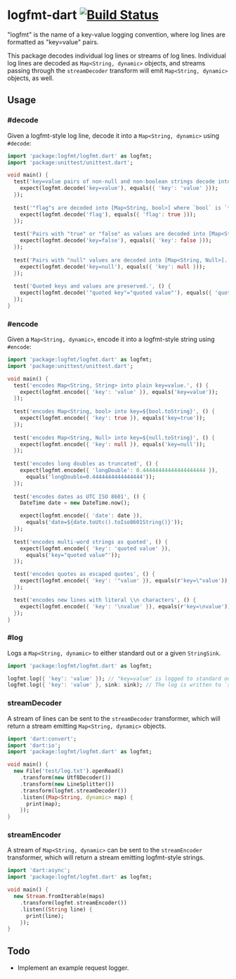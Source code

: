 # logfmt-dart [![Build Status](https://travis-ci.org/jclem/logfmt-dart.svg?branch=master)](https://travis-ci.org/jclem/logfmt-dart)

"logfmt" is the name of a key-value logging convention, where log lines are
formatted as "key=value" pairs.

This package decodes individual log lines or streams of log lines. Individual
log lines are decoded as `Map<String, dynamic>` objects, and streams passing
through the `streamDecoder` transform will emit `Map<String, dynamic>` objects, as well.

## Usage

### #decode

Given a logfmt-style log line, decode it into a `Map<String, dynamic>` using `#decode`:

```dart
import 'package:logfmt/logfmt.dart' as logfmt;
import 'package:unittest/unittest.dart';

void main() {
  test('key=value pairs of non-null and non-boolean strings decode into [Map<String, String>].', () {
    expect(logfmt.decode('key=value'), equals({ 'key': 'value' }));
  });
  
  test('"flag"s are decoded into [Map<String, bool>] where `bool` is `true`.', () {
    expect(logfmt.decode('flag'), equals({ 'flag': true }));
  });
  
  test('Pairs with "true" or "false" as values are decoded into [Map<String, bool>], as appropriate.', () {
    expect(logfmt.decode('key=false'), equals({ 'key': false }));
  });
  
  test('Pairs with "null" values are decoded into [Map<String, Null>].', () {
    expect(logfmt.decode('key=null'), equals({ 'key': null }));
  });
  
  test('Quoted keys and values are preserved.', () {
    expect(logfmt.decode('"quoted key"="quoted value"'), equals({ 'quoted key': 'quoted value' }));
  });
}
```

### #encode

Given a `Map<String, dynamic>`, encode it into a logfmt-style string using `#encode`:

```dart
import 'package:logfmt/logfmt.dart' as logfmt;
import 'package:unittest/unittest.dart';

void main() {
  test('encodes Map<String, String> into plain key=value.', () {
    expect(logfmt.encode({ 'key': 'value' }), equals('key=value'));
  });
  
  test('encodes Map<String, bool> into key=${bool.toString}', () {
    expect(logfmt.encode({ 'key': true }), equals('key=true'));
  });
  
  test('encodes Map<String, Null> into key=${null.toString}', () {
    expect(logfmt.encode({ 'key': null }), equals('key=null'));
  });
  
  test('encodes long doubles as truncated', () {
    expect(logfmt.encode({ 'longDouble': 0.44444444444444444444 }),
      equals('longDouble=0.4444444444444444'));
  });
  
  test('encodes dates as UTC ISO 8601', () {
    DateTime date = new DateTime.now();

    expect(logfmt.encode({ 'date': date }),
      equals('date=${date.toUtc().toIso8601String()}'));
  });
  
  test('encodes multi-word strings as quoted', () {
    expect(logfmt.encode({ 'key': 'quoted value' }),
      equals('key="quoted value"'));
  });

  test('encodes quotes as escaped quotes', () {
    expect(logfmt.encode({ 'key': '"value' }), equals(r'key=\"value'));
  });

  test('encodes new lines with literal \\n characters', () {
    expect(logfmt.encode({ 'key': '\nvalue' }), equals(r'key=\nvalue'));
  });
}
```

### #log

Logs a `Map<String, dynamic>` to either standard out or a given `StringSink`.

```dart
import 'package:logfmt/logfmt.dart' as logfmt;

logfmt.log({ 'key': 'value' }); // "key=value" is logged to standard out.
logfmt.log({ 'key': 'value' }, sink: sink); // The log is written to `sink`.
```

### streamDecoder

A stream of lines can be sent to the `streamDecoder` transformer, which will return a stream emitting `Map<String, dynamic>` objects.

```dart
import 'dart:convert';
import 'dart:io';
import 'package:logfmt/logfmt.dart' as logfmt;

void main() {
  new File('test/log.txt').openRead()
    .transform(new Utf8Decoder())
    .transform(new LineSplitter())
    .transform(logfmt.streamDecoder())
    .listen((Map<String, dynamic> map) {
      print(map);
    });
}
```

### streamEncoder

A stream of `Map<String, dynamic>` can be sent to the `streamEncoder`
transformer, which will return a stream emitting logfmt-style strings.

```dart
import 'dart:async';
import 'package:logfmt/logfmt.dart' as logfmt;

void main() {
  new Stream.fromIterable(maps)
    .transform(logfmt.streamEncoder())
    .listen((String line) {
      print(line);
    });
}
```

## Todo

- Implement an example request logger.
